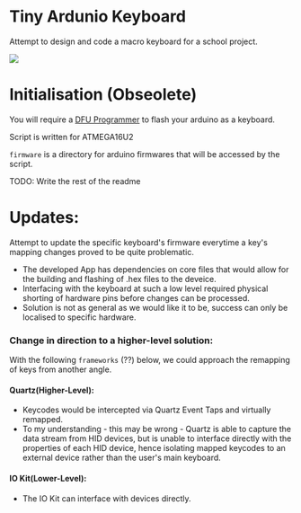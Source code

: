 # Tiny Ardunio Keyboard

Attempt to design and code a macro keyboard for a school project.

![](https://image.ibb.co/juFX3o/A1-Poster-Better-EST.jpg)

# Initialisation (Obseolete)

You will require a [DFU Programmer](https://www.arduino.cc/en/Hacking/DFUProgramming8U2) to flash your arduino as a keyboard.

Script is written for ATMEGA16U2

`firmware` is a directory for arduino firmwares that will be accessed by the script.

TODO: Write the rest of the readme

# Updates:

Attempt to update the specific keyboard's firmware everytime a key's mapping changes proved to be quite problematic.
-  The developed App has dependencies on core files that would allow for the building and flashing of .hex files to the deveice.
-  Interfacing with the keyboard at such a low level required physical shorting of hardware pins before changes can be processed.
-  Solution is not as general as we would like it to be, success can only be localised to specific hardware.

### Change in direction to a higher-level solution:

With the following `frameworks` (??) below, we could approach the remapping of keys from another angle.

#### Quartz(Higher-Level):
- Keycodes would be intercepted via Quartz Event Taps and virtually remapped.
- To my understanding - this may be wrong - Quartz is able to capture the data stream from HID devices, but is unable to interface directly with the properties of each HID device, hence isolating mapped keycodes to an external device rather than the user's main keyboard.

#### IO Kit(Lower-Level):
-  The IO Kit can interface with devices directly.
